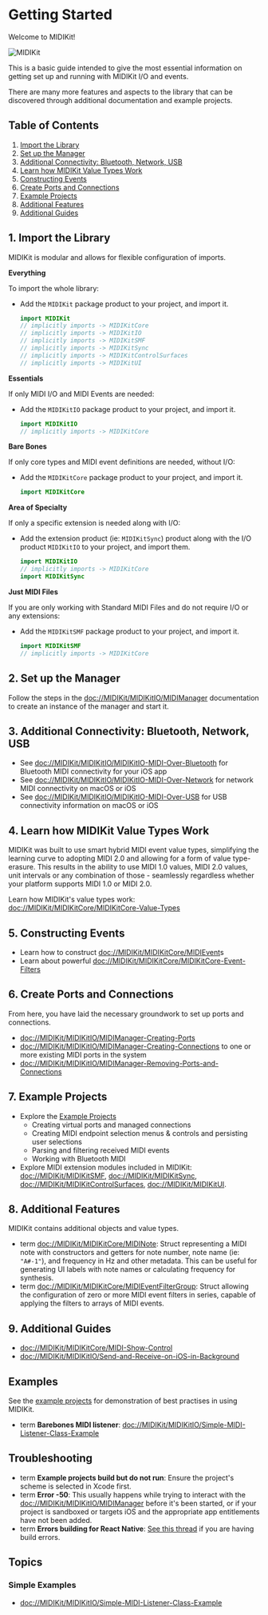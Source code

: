# Getting Started

Welcome to MIDIKit!

![MIDIKit](midikit-banner.png)

This is a basic guide intended to give the most essential information on getting set up and running with MIDIKit I/O and events.

There are many more features and aspects to the library that can be discovered through additional documentation and example projects.

## Table of Contents

1. [Import the Library](#1-Import-the-Library)
2. [Set up the Manager](#2-Set-up-the-Manager)
3. [Additional Connectivity: Bluetooth, Network, USB](#3-Additional-Connectivity-Bluetooth-Network-USB)
4. [Learn how MIDIKit Value Types Work](#4-Learn-how-MIDIKit-Value-Types-Work)
5. [Constructing Events](#5-Constructing-Events)
6. [Create Ports and Connections](#6-Create-Ports-and-Connections)
7. [Example Projects](#7-Example-Projects)
8. [Additional Features](#8-Additional-Features)
9. [Additional Guides](#9-Additional-Guides)

## 1. Import the Library

MIDIKit is modular and allows for flexible configuration of imports.

**Everything**

To import the whole library:

- Add the `MIDIKit` package product to your project, and import it.

  ```swift
  import MIDIKit
  // implicitly imports -> MIDIKitCore
  // implicitly imports -> MIDIKitIO
  // implicitly imports -> MIDIKitSMF
  // implicitly imports -> MIDIKitSync
  // implicitly imports -> MIDIKitControlSurfaces
  // implicitly imports -> MIDIKitUI
  ```

**Essentials**

If only MIDI I/O and MIDI Events are needed:

- Add the `MIDIKitIO` package product to your project, and import it.

  ```swift
  import MIDIKitIO
  // implicitly imports -> MIDIKitCore
  ```

**Bare Bones**

If only core types and MIDI event definitions are needed, without I/O:

- Add the `MIDIKitCore` package product to your project, and import it.

  ```swift
  import MIDIKitCore
  ```

**Area of Specialty**

If only a specific extension is needed along with I/O:

- Add the extension product (ie: `MIDIKitSync`) product along with the I/O product `MIDIKitIO` to your project, and import them.

  ```swift
  import MIDIKitIO
  // implicitly imports -> MIDIKitCore
  import MIDIKitSync
  ```

**Just MIDI Files**

If you are only working with Standard MIDI Files and do not require I/O or any extensions:

- Add the `MIDIKitSMF` package product to your project, and import it.

  ```swift
  import MIDIKitSMF
  // implicitly imports -> MIDIKitCore
  ```

## 2. Set up the Manager

Follow the steps in the <doc://MIDIKit/MIDIKitIO/MIDIManager> documentation to create an instance of the manager and start it.

## 3. Additional Connectivity: Bluetooth, Network, USB

- See <doc://MIDIKit/MIDIKitIO/MIDIKitIO-MIDI-Over-Bluetooth> for Bluetooth MIDI connectivity for your iOS app
- See <doc://MIDIKit/MIDIKitIO/MIDIKitIO-MIDI-Over-Network> for network MIDI connectivity on macOS or iOS
- See <doc://MIDIKit/MIDIKitIO/MIDIKitIO-MIDI-Over-USB> for USB connectivity information on macOS or iOS

## 4. Learn how MIDIKit Value Types Work

MIDIKit was built to use smart hybrid MIDI event value types, simplifying the learning curve to adopting MIDI 2.0 and allowing for a form of value type-erasure. This results in the ability to use MIDI 1.0 values, MIDI 2.0 values, unit intervals or any combination of those - seamlessly regardless whether your platform supports MIDI 1.0 or MIDI 2.0.

Learn how MIDIKit's value types work: <doc://MIDIKit/MIDIKitCore/MIDIKitCore-Value-Types>

## 5. Constructing Events

- Learn how to construct <doc://MIDIKit/MIDIKitCore/MIDIEvent>s
- Learn about powerful <doc://MIDIKit/MIDIKitCore/MIDIKitCore-Event-Filters>

## 6. Create Ports and Connections

From here, you have laid the necessary groundwork to set up ports and connections.

- <doc://MIDIKit/MIDIKitIO/MIDIManager-Creating-Ports>
- <doc://MIDIKit/MIDIKitIO/MIDIManager-Creating-Connections> to one or more existing MIDI ports in the system
- <doc://MIDIKit/MIDIKitIO/MIDIManager-Removing-Ports-and-Connections>

## 7. Example Projects

- Explore the [Example Projects](https://github.com/orchetect/MIDIKit/blob/main/Examples/)
  - Creating virtual ports and managed connections
  - Creating MIDI endpoint selection menus & controls and persisting user selections
  - Parsing and filtering received MIDI events
  - Working with Bluetooth MIDI
- Explore MIDI extension modules included in MIDIKit: <doc://MIDIKit/MIDIKitSMF>, <doc://MIDIKit/MIDIKitSync>, <doc://MIDIKit/MIDIKitControlSurfaces>, <doc://MIDIKit/MIDIKitUI>.

## 8. Additional Features

MIDIKit contains additional objects and value types.

- term <doc://MIDIKit/MIDIKitCore/MIDINote>: Struct representing a MIDI note with constructors and getters for note number, note name (ie: `"A#-1"`), and frequency in Hz and other metadata. This can be useful for generating UI labels with note names or calculating frequency for synthesis.
- term <doc://MIDIKit/MIDIKitCore/MIDIEventFilterGroup>: Struct allowing the configuration of zero or more MIDI event filters in series, capable of applying the filters to arrays of MIDI events.

## 9. Additional Guides

- <doc://MIDIKit/MIDIKitCore/MIDI-Show-Control>
- <doc://MIDIKit/MIDIKitIO/Send-and-Receive-on-iOS-in-Background>

## Examples

See the [example projects](https://github.com/orchetect/MIDIKit/blob/main/Examples/) for demonstration of best practises in using MIDIKit.

- term **Barebones MIDI listener**: <doc://MIDIKit/MIDIKitIO/Simple-MIDI-Listener-Class-Example>

## Troubleshooting

- term **Example projects build but do not run**: Ensure the project's scheme is selected in Xcode first.
- term **Error -50**: This usually happens while trying to interact with the <doc://MIDIKit/MIDIKitIO/MIDIManager> before it's been started, or if your project is sandboxed or targets iOS and the appropriate app entitlements have not been added.
- term **Errors building for React Native**: [See this thread](https://github.com/orchetect/MIDIKit/issues/91) if you are having build errors.

## Topics

### Simple Examples

- <doc://MIDIKit/MIDIKitIO/Simple-MIDI-Listener-Class-Example>
